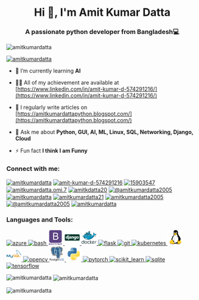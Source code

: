 <h1 align="center">Hi 👋, I'm Amit Kumar Datta</h1>
<h3 align="center">A passionate python developer from Bangladesh💻</h3>

<p align="left"> <img src="https://komarev.com/ghpvc/?username=amitkumardatta&label=Profile%20views&color=0e75b6&style=flat" alt="amitkumardatta" /> </p>

<p align="left"> <a href="https://github.com/ryo-ma/github-profile-trophy"><img src="https://github-profile-trophy.vercel.app/?username=amitkumardatta" alt="amitkumardatta" /></a> </p>

- 🌱 I’m currently learning **AI**

- 👨‍💻 All of my achievement are available at [https://www.linkedin.com/in/amit-kumar-d-574291216/](https://www.linkedin.com/in/amit-kumar-d-574291216/)

- 📝 I regularly write articles on [https://amitkumardattapython.blogspot.com/](https://amitkumardattapython.blogspot.com/)

- 💬 Ask me about **Python, GUI, AI, ML, Linux, SQL, Networking, Django, Cloud**

- ⚡ Fun fact **I think I am Funny**

<h3 align="left">Connect with me:</h3>
<p align="left">
<a href="https://dev.to/amitkumardatta" target="blank"><img align="center" src="https://cdn.jsdelivr.net/npm/simple-icons@3.0.1/icons/dev-dot-to.svg" alt="amitkumardatta" height="30" width="40" /></a>
<a href="https://linkedin.com/in/amit-kumar-d-574291216" target="blank"><img align="center" src="https://raw.githubusercontent.com/rahuldkjain/github-profile-readme-generator/master/src/images/icons/Social/linked-in-alt.svg" alt="amit-kumar-d-574291216" height="30" width="40" /></a>
<a href="https://stackoverflow.com/users/15903547" target="blank"><img align="center" src="https://raw.githubusercontent.com/rahuldkjain/github-profile-readme-generator/master/src/images/icons/Social/stack-overflow.svg" alt="15903547" height="30" width="40" /></a>
<a href="https://fb.com/amitkumardatta.omi.7" target="blank"><img align="center" src="https://raw.githubusercontent.com/rahuldkjain/github-profile-readme-generator/master/src/images/icons/Social/facebook.svg" alt="amitkumardatta.omi.7" height="30" width="40" /></a>
<a href="https://instagram.com/amitkdatta20" target="blank"><img align="center" src="https://raw.githubusercontent.com/rahuldkjain/github-profile-readme-generator/master/src/images/icons/Social/instagram.svg" alt="amitkdatta20" height="30" width="40" /></a>
<a href="https://medium.com/@amitkumardatta2005" target="blank"><img align="center" src="https://raw.githubusercontent.com/rahuldkjain/github-profile-readme-generator/master/src/images/icons/Social/medium.svg" alt="@amitkumardatta2005" height="30" width="40" /></a>
<a href="https://www.codechef.com/users/amitkumardatta" target="blank"><img align="center" src="https://cdn.jsdelivr.net/npm/simple-icons@3.1.0/icons/codechef.svg" alt="amitkumardatta" height="30" width="40" /></a>
<a href="https://www.hackerrank.com/amitkumardatta21" target="blank"><img align="center" src="https://raw.githubusercontent.com/rahuldkjain/github-profile-readme-generator/master/src/images/icons/Social/hackerrank.svg" alt="amitkumardatta21" height="30" width="40" /></a>
<a href="https://www.leetcode.com/amitkumardatta2005" target="blank"><img align="center" src="https://raw.githubusercontent.com/rahuldkjain/github-profile-readme-generator/master/src/images/icons/Social/leet-code.svg" alt="amitkumardatta2005" height="30" width="40" /></a>
<a href="https://www.hackerearth.com/@amitkumardatta2005" target="blank"><img align="center" src="https://raw.githubusercontent.com/rahuldkjain/github-profile-readme-generator/master/src/images/icons/Social/hackerearth.svg" alt="@amitkumardatta2005" height="30" width="40" /></a>
<a href="https://www.topcoder.com/members/amitkumardatta" target="blank"><img align="center" src="https://cdn.jsdelivr.net/npm/simple-icons@3.0.1/icons/topcoder.svg" alt="amitkumardatta" height="30" width="40" /></a>
</p>

<h3 align="left">Languages and Tools:</h3>
<p align="left"> <a href="https://azure.microsoft.com/en-in/" target="_blank"> <img src="https://www.vectorlogo.zone/logos/microsoft_azure/microsoft_azure-icon.svg" alt="azure" width="40" height="40"/> </a> <a href="https://www.gnu.org/software/bash/" target="_blank"> <img src="https://www.vectorlogo.zone/logos/gnu_bash/gnu_bash-icon.svg" alt="bash" width="40" height="40"/> </a> <a href="https://getbootstrap.com" target="_blank"> <img src="https://raw.githubusercontent.com/devicons/devicon/master/icons/bootstrap/bootstrap-plain-wordmark.svg" alt="bootstrap" width="40" height="40"/> </a> <a href="https://www.djangoproject.com/" target="_blank"> <img src="https://raw.githubusercontent.com/devicons/devicon/master/icons/django/django-original.svg" alt="django" width="40" height="40"/> </a> <a href="https://www.docker.com/" target="_blank"> <img src="https://raw.githubusercontent.com/devicons/devicon/master/icons/docker/docker-original-wordmark.svg" alt="docker" width="40" height="40"/> </a> <a href="https://flask.palletsprojects.com/" target="_blank"> <img src="https://www.vectorlogo.zone/logos/pocoo_flask/pocoo_flask-icon.svg" alt="flask" width="40" height="40"/> </a> <a href="https://git-scm.com/" target="_blank"> <img src="https://www.vectorlogo.zone/logos/git-scm/git-scm-icon.svg" alt="git" width="40" height="40"/> </a> <a href="https://kubernetes.io" target="_blank"> <img src="https://www.vectorlogo.zone/logos/kubernetes/kubernetes-icon.svg" alt="kubernetes" width="40" height="40"/> </a> <a href="https://www.linux.org/" target="_blank"> <img src="https://raw.githubusercontent.com/devicons/devicon/master/icons/linux/linux-original.svg" alt="linux" width="40" height="40"/> </a> <a href="https://www.mysql.com/" target="_blank"> <img src="https://raw.githubusercontent.com/devicons/devicon/master/icons/mysql/mysql-original-wordmark.svg" alt="mysql" width="40" height="40"/> </a> <a href="https://opencv.org/" target="_blank"> <img src="https://www.vectorlogo.zone/logos/opencv/opencv-icon.svg" alt="opencv" width="40" height="40"/> </a> <a href="https://www.postgresql.org" target="_blank"> <img src="https://raw.githubusercontent.com/devicons/devicon/master/icons/postgresql/postgresql-original-wordmark.svg" alt="postgresql" width="40" height="40"/> </a> <a href="https://www.python.org" target="_blank"> <img src="https://raw.githubusercontent.com/devicons/devicon/master/icons/python/python-original.svg" alt="python" width="40" height="40"/> </a> <a href="https://pytorch.org/" target="_blank"> <img src="https://www.vectorlogo.zone/logos/pytorch/pytorch-icon.svg" alt="pytorch" width="40" height="40"/> </a> <a href="https://scikit-learn.org/" target="_blank"> <img src="https://upload.wikimedia.org/wikipedia/commons/0/05/Scikit_learn_logo_small.svg" alt="scikit_learn" width="40" height="40"/> </a> <a href="https://www.sqlite.org/" target="_blank"> <img src="https://www.vectorlogo.zone/logos/sqlite/sqlite-icon.svg" alt="sqlite" width="40" height="40"/> </a> <a href="https://www.tensorflow.org" target="_blank"> <img src="https://www.vectorlogo.zone/logos/tensorflow/tensorflow-icon.svg" alt="tensorflow" width="40" height="40"/> </a> </p>

<p><img align="left" src="https://github-readme-stats.vercel.app/api/top-langs?username=amitkumardatta&show_icons=true&locale=en&layout=compact" alt="amitkumardatta" /></p>

<p>&nbsp;<img align="center" src="https://github-readme-stats.vercel.app/api?username=amitkumardatta&show_icons=true&locale=en" alt="amitkumardatta" /></p>

<p><img align="center" src="https://github-readme-streak-stats.herokuapp.com/?user=amitkumardatta&" alt="amitkumardatta" /></p>

